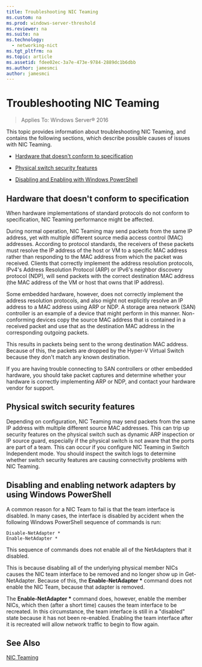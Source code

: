 ```yaml
---
title: Troubleshooting NIC Teaming
ms.custom: na
ms.prod: windows-server-threshold
ms.reviewer: na
ms.suite: na
ms.technology: 
  - networking-nict
ms.tgt_pltfrm: na
ms.topic: article
ms.assetid: fdee02ec-3a7e-473e-9784-2889dc1b6dbb
ms.author: jamesmci
author: jamesmci
---
```

# Troubleshooting NIC Teaming

>Applies To: Windows Server&reg; 2016

This topic provides information about troubleshooting NIC Teaming, and contains the following sections, which describe possible causes of issues with NIC Teaming.  
  
-   [Hardware that doesn't conform to specification](#bkmk_hardware)  
  
-   [Physical switch security features](#bkmk_switch)  
  
-   [Disabling and Enabling with Windows PowerShell](#bkmk_ps)  
  
## <a name="bkmk_hardware"></a>Hardware that doesn't conform to specification  
When hardware implementations of standard protocols do not conform to specification, NIC Teaming performance might be affected.  
  
During normal operation, NIC Teaming may send packets from the same IP address, yet with multiple different source media access control (MAC) addresses. According to protocol standards, the receivers of these packets must resolve the IP address of the host or VM to a specific MAC address rather than responding to the MAC address from which the packet was received.  Clients that correctly implement the address resolution protocols, IPv4's Address Resolution Protocol (ARP) or IPv6's neighbor discovery protocol (NDP), will send packets with the correct destination MAC address (the MAC address of the VM or host that owns that IP address).  
  
Some embedded hardware, however, does not correctly implement the address resolution protocols, and also might not explicitly resolve an IP address to a MAC address using ARP or NDP.  A storage area network (SAN) controller is an example of a device that might perform in this manner. Non-conforming devices copy the source MAC address that is contained in a received packet and use that as the destination MAC address in the corresponding outgoing packets.  
  
This results in packets being sent to the wrong destination MAC address. Because of this, the packets are dropped by the Hyper-V Virtual Switch because they don't match any known destination.  
  
If you are having trouble connecting to SAN controllers or other embedded hardware, you should take packet captures and determine whether your hardware is correctly implementing ARP or NDP, and contact your hardware vendor for support.  
  
## <a name="bkmk_switch"></a>Physical switch security features  
Depending on configuration, NIC Teaming may send packets from the same IP address with multiple different source MAC addresses.  This can trip up security features on the physical switch such as dynamic ARP inspection or IP source guard, especially if the physical switch is not aware that the ports are part of a team. This can occur if you configure NIC Teaming in Switch Independent mode.  You should inspect the switch logs to determine whether switch security features are causing connectivity problems with NIC Teaming.  
  
## <a name="bkmk_ps"></a>Disabling and enabling network adapters by using Windows PowerShell  
A common reason for a NIC Team to fail is that the team interface is disabled. In many cases, the interface is disabled by accident when the following Windows PowerShell sequence of commands is run:  
  
```  
Disable-NetAdapter *  
Enable-NetAdapter *  
```  
  
This sequence of commands does not enable all of the NetAdapters that it disabled.  
  
This is because disabling all of the underlying physical member NICs causes the NIC team interface to be removed and no longer show up in Get-NetAdapter. Because of this, the **Enable-NetAdapter \*** command does not enable the NIC Team, because that adapter is removed.  
  
The **Enable-NetAdapter \*** command does, however, enable the member NICs, which then (after a short time) causes the team interface to be recreated. In this circumstance, the team interface is still in a "disabled" state because it has not been re-enabled. Enabling the team interface after it is recreated will allow network traffic to begin to flow again.  
  
## See Also  
[NIC Teaming](NIC-Teaming.md)  
  


